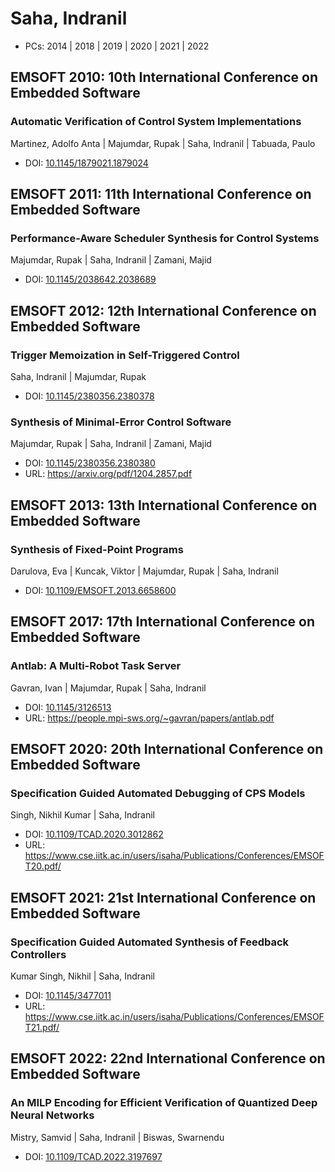 # Saha, Indranil

* PCs: 2014 | 2018 | 2019 | 2020 | 2021 | 2022

## EMSOFT 2010: 10th International Conference on Embedded Software

### Automatic Verification of Control System Implementations
Martinez, Adolfo Anta | Majumdar, Rupak | Saha, Indranil | Tabuada, Paulo
* DOI: [10.1145/1879021.1879024](https://doi.org/10.1145/1879021.1879024)

## EMSOFT 2011: 11th International Conference on Embedded Software

### Performance-Aware Scheduler Synthesis for Control Systems
Majumdar, Rupak | Saha, Indranil | Zamani, Majid
* DOI: [10.1145/2038642.2038689](https://doi.org/10.1145/2038642.2038689)

## EMSOFT 2012: 12th International Conference on Embedded Software

### Trigger Memoization in Self-Triggered Control
Saha, Indranil | Majumdar, Rupak
* DOI: [10.1145/2380356.2380378](https://doi.org/10.1145/2380356.2380378)

### Synthesis of Minimal-Error Control Software
Majumdar, Rupak | Saha, Indranil | Zamani, Majid
* DOI: [10.1145/2380356.2380380](https://doi.org/10.1145/2380356.2380380)
* URL: <https://arxiv.org/pdf/1204.2857.pdf>

## EMSOFT 2013: 13th International Conference on Embedded Software

### Synthesis of Fixed-Point Programs
Darulova, Eva | Kuncak, Viktor | Majumdar, Rupak | Saha, Indranil
* DOI: [10.1109/EMSOFT.2013.6658600](https://doi.org/10.1109/EMSOFT.2013.6658600)

## EMSOFT 2017: 17th International Conference on Embedded Software

### Antlab: A Multi-Robot Task Server
Gavran, Ivan | Majumdar, Rupak | Saha, Indranil
* DOI: [10.1145/3126513](https://doi.org/10.1145/3126513)
* URL: <https://people.mpi-sws.org/~gavran/papers/antlab.pdf>

## EMSOFT 2020: 20th International Conference on Embedded Software

### Specification Guided Automated Debugging of CPS Models
Singh, Nikhil Kumar | Saha, Indranil
* DOI: [10.1109/TCAD.2020.3012862](https://doi.org/10.1109/TCAD.2020.3012862)
* URL: <https://www.cse.iitk.ac.in/users/isaha/Publications/Conferences/EMSOFT20.pdf/>

## EMSOFT 2021: 21st International Conference on Embedded Software

### Specification Guided Automated Synthesis of Feedback Controllers
Kumar Singh, Nikhil | Saha, Indranil
* DOI: [10.1145/3477011](https://doi.org/10.1145/3477011)
* URL: <https://www.cse.iitk.ac.in/users/isaha/Publications/Conferences/EMSOFT21.pdf/>

## EMSOFT 2022: 22nd International Conference on Embedded Software

### An MILP Encoding for Efficient Verification of Quantized Deep Neural Networks
Mistry, Samvid | Saha, Indranil | Biswas, Swarnendu
* DOI: [10.1109/TCAD.2022.3197697](https://doi.org/10.1109/TCAD.2022.3197697)

